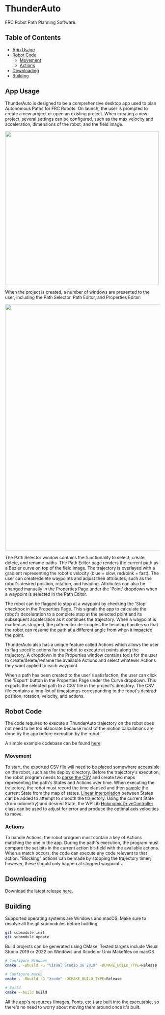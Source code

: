 # ThunderAuto

FRC Robot Path Planning Software.

## Table of Contents

* [App Usage](#app-usage)
* [Robot Code](#robot-code)
    * [Movement](#movement)
    * [Actions](#actions)
* [Downloading](#downloading)
* [Building](#building)

## App Usage

ThunderAuto is designed to be a comprehensive desktop app used to plan Autonomous Paths for FRC Robots. On launch, the user is prompted to create a new project or open an existing project. When creating a new project, several settings can be configured, such as the max velocity and acceleration, dimensions of the robot, and the field image.

<img src="https://raw.githubusercontent.com/wiki/petelilley/ThunderAuto/web/screenshots/screenshot_3.png" width="500">

When the project is created, a number of windows are presented to the user, including the Path Selector, Path Editor, and Properties Editor.

<img src="https://raw.githubusercontent.com/wiki/petelilley/ThunderAuto/web/screenshots/screenshot_1.png" width="800">

The Path Selector window contains the functionality to select, create, delete, and rename paths. The Path Editor page renders the current path as a Bézier curve on top of the field image. The trajectory is overlayed with a gradient representing the robot's velocity (blue = slow, red/pink = fast). The user can create/delete waypoints and adjust their attributes, such as the robot's desired position, rotation, and heading. Attributes can also be changed manually in the Properties Page under the 'Point' dropdown when a waypoint is selected in the Path Editor.

The robot can be flagged to stop at a waypoint by checking the 'Stop' checkbox in the Properties Page. This signals the app to calculate the robot's deceleration to a complete stop at the selected point and its subsequent acceleration as it continues the trajectory. When a waypoint is marked as stopped, the path editor de-couples the heading handles so that the robot can resume the path at a different angle from when it impacted the point.

ThunderAuto also has a unique feature called Actions which allows the user to flag specific actions for the robot to execute at points along the trajectory. A dropdown in the Properties window contains tools for the user to create/delete/rename the available Actions and  select whatever Actions they want applied to each waypoint.

When a path has been created to the user's satisfaction, the user can click the 'Export' button in the Properties Page under the Curve dropdown. This exports the selected path to a CSV file in the project's directory. The CSV file contains a long list of timestamps corresponding to the robot's desired position, rotation, velocity, and actions.

## Robot Code

The code required to execute a ThunderAuto trajectory on the robot does not need to be too elaborate because most of the motion calculations are done by the app before execution by the robot.

A simple example codebase can be found [here](https://github.com/petelilley/Homer).

### Movement

To start, the exported CSV file will need to be placed somewhere accessible on the robot, such as the deploy directory. Before the trajectory's execution, the robot program needs to [parse the CSV](https://github.com/petelilley/Homer/blob/main/src/Main/Trajectory/Trajectory.cpp#L43) and create two maps representing the path's States and Actions over time. When executing the trajectory, the robot must record the time elapsed and then [sample](https://github.com/petelilley/Homer/blob/main/src/Main/Trajectory/Trajectory.cpp#L62) the current State from the map of states. [Linear interpolation](https://github.com/petelilley/Homer/blob/main/src/Main/Trajectory/Trajectory.cpp#L94) between States can be added to attempt to smooth the trajectory. Using the current State (from odometry) and desired State, the WPILib [HolonomicDriveController](https://first.wpi.edu/wpilib/allwpilib/docs/release/cpp/classfrc_1_1_holonomic_drive_controller.html) class can be used to adjust for error and produce the optimal axis velocities to move.

### Actions

To handle Actions, the robot program must contain a key of Actions matching the one in the app. During the path's execution, the program must compare the set bits in the current action bit-field with the available actions. When a match occurs, the code can execute any code relevant to that action. "Blocking" actions can be made by stopping the trajectory timer; however, these should only happen at stopped waypoints.

## Downloading

Download the latest release [here](https://github.com/petelilley/ThunderAuto/releases/latest).

## Building

Supported operating systems are Windows and macOS. Make sure to resolve all the git submodules before building!
```bash
git submodule init
git submodule update
```
Build projects can be generated using CMake. Tested targets include Visual Studio 2019 or 2022 on Windows and Xcode or Unix Makefiles on macOS. 
```bash
# Configure Windows
cmake . -Bbuild -G "Visual Studio 16 2019" -DCMAKE_BUILD_TYPE=Release
```
```bash
# Configure macOS
cmake . -Bbuild -G "Xcode" -DCMAKE_BUILD_TYPE=Release
```
```bash
# Build
cmake --build build
```

All the app's resources (Images, Fonts, etc.) are built into the executable, so there's no need to worry about moving them around once it's built.
